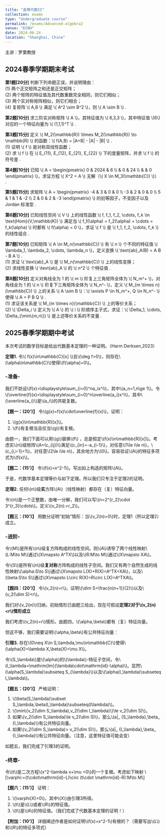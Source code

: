 ```yaml
---
title: "高等代数II"
collection: exams
type: "Undergraduate course"
permalink: /exams/Advanced-algebra2
venue: "ECNU"
date: 2024-06-24
location: "Shanghai, China"
---
```

主讲：罗栗教授

## 2024春季学期期末考试

**第1题[20分]** 判断下列命题正误，并说明理由：  
(1) 两个正交矩阵之和还是正交矩阵；  
(2) 两个矩阵的特征值及其代数重数完全相同，则它们相似；  
(3) 两个实对称矩阵相似，则它们相合；  
(4) 复矩阵 \\( A,B \\) 满足 \\( A^2 \sim B^2 \\)，则 \\( A \sim B \\) . 

**第2题[10分]** 求三阶实对称矩阵 \\( A \\)，其特征值为 \\( 6,3,3 \\)，其中特征值 \\(6\\) 对应的一个特征向量为 \\( (1,1,1)^T \\) . 

**第3题[15分]** 定义 \\( M_2(\mathbb{R}) \times M_2(\mathbb{R}) \to \mathbb{R} \\) 的函数：\\( f(A,B) = |A+B| - |A| - |B| \\) .   
(1) 证明 \\( f \\) 是对称双线性函数；  
(2) 求 \\( f \\) 在 \\( E_{11}, E_{12}, E_{21}, E_{22} \\) 下的度量矩阵，并求 \\( f \\) 的符号差 . 

**第4题[10分]** 已知 \\( A = \begin{pmatrix} 0 & 2024 & 6 \\\ & 0 & 24 \\\ & & 0 \end{pmatrix} \\)，求证方程 \\( X^2 = A \\) 无解（\\( X \in M_3(\mathbb{C}) \\)） . 

**第5题[15分]** 求矩阵 \\( A = \begin{pmatrix} -4 & 3 & 0 & 0 \\\ -3 & 2 & 0 & 0 \\\ 5 & 1 & 1 & -2 \\\ 2 & 0 & 2 & -3 \end{pmatrix} \\) 的初等因子，不变因子以及 Jordan 标准型 . 

**第6题[10分]** 已知线性空间 \\( V \\) 上的线性函数 \\( f, f_1, f_2, \cdots, f_k \in \text{Hom}(V,\mathbb{K}) \\) 满足当 \\( f_1(\alpha) = f_2(\alpha) = \cdots = f_k(\alpha) \\) 时都有 \\( f(\alpha) = 0 \\)，求证 \\( f \\) 是 \\( f_1, f_2, \cdots, f_k \\) 的线性组合 . 

**第7题[10分]** 已知矩阵 \\( A \in M_n(\mathbb{C}) \\) 有 \\( n \\) 个不同的特征值 \\( \lambda_1, \lambda_2, \cdots, \lambda_n \\)，定义变换 \\( \text{ab}_A(B) = A B - B A \\) .   
(1) 求证 \\( \text{ab}_A \\) 是 \\( M_n(\mathbb{C}) \\) 上的线性变换；  
(2) 求线性变换 \\( \text{ab}_A \\) 的 \\( n^2 \\) 个特征值 . 

**第8题[10分]** 定义对角线全为 1 的 \\( m \\) 阶复上三角矩阵全体为 \\( N_m^+ \\)，对角线全为 1 的 \\( n \\) 阶复下三角矩阵全体为 \\( N_n^- \\)，定义 \\( M_{m \times n}(\mathbb{C}) \\) 上的关系 \\( A \sim B \\)：\\( \exists P \in N_m^+, Q \in N_n^- \\) 使得 \\( A = P B Q \\) .   
(1) 求证该关系是 \\( M_{m \times n}(\mathbb{C}) \\) 上的等价关系；  
(2) \\( \Delta_i \\) 定义为 \\( A \\) 的 \\( i \\) 阶顺序主子式，求证：\\( \Delta_1, \cdots, \Delta_{\min\\{m,n\\}} \\) 是上述等价关系的不变量 . 

## 2025春季学期期中考试

本次考试的数学目标是给出代数基本定理的一种证明。（Harm Derksen,2023）

**定理1.** 令\\( f(x)\in\mathbb{C}[x] \\)且\\(\deg f>0\\)，则存在\\(\alpha\in\mathbb{C}\\)使得\\(f(\alpha)=0\\)。

### -准备-
我们不妨设\\(f(x)=\displaystyle\sum_{i=0}^na_ix^i\\)，其中\\(a_n=1,n\ge 1\\)。令\\(\overline{f}(x)=\displaystyle\sum_{i=0}^n\overline{a_i}x^i\\)，其中\\(\overline{a_i}\\)是\\(a_i\\)的共轭复数。

**【题一：(20')】** 令\\(g(x)=f(x)\cdot\overline{f}(x)\\)，证明：
1. \\(g(x)\in\mathbb{R}[x]\\)。
2. \\(f\\)有复根当且仅当\\(g\\)有复根。

由题一，我们下面可以用\\(g\\)替换\\(f\\)
，总是假定\\(f(x)\in\mathbb{R}[x]\\)。考虑实\\(n\\)级矩阵\\(A=(c_{ij})\\)满足\\(c_{in}=-a_{i-1}\\)，对任意\\(1\le i\le n\\)，\\(c_{i,i-1}=1\\)，对任意\\(2\le i\le n\\)，其余地方为\\(0\\)。容易验证\\(A\\)的特征多项式为\\(f(x)\\)。

**【题二：(15')】** 令\\(f(x)=x^2-1\\)。写出如上构造的矩阵\\(A\\)。

于是，代数学基本定理等价与如下定理。所以我们只专注于定理2的证明。

**定理2.** 任何\\(n\\)级**实**方阵\\(A\\)（线性映射）都存在（复）特征向量。

令\\(n\\)是一个正整数，由唯一分解，我们可以写\\(n=2^{r_2}\cdot 3^{r_3}\cdots\\)。定义\\(v_2(n):=r_2\\)。

**【题三：(10')】** 用数分证明“初始”情形：当\\(v_2(n)=0\\)时，定理1（所以定理2）成立。

### -进阶-

令\\(M\\)是所有\\(n\\)级复方阵构成的线性空间。则\\(A\\)诱导了两个线性映射\\(L:M\to M\\)通过\\(X\mapsto A^TX\\)以及\\(R:M\to M\\)通过\\(X\mapsto XA\\)。

令\\(S\\)是所有\\(n\\)级**复对称**方阵构成的线性子空间。我们又有两个自然生成的线性映射\\(\alpha:S\to S\\)通过\\(X\mapsto L(X)+R(X)=A^TX+XA\\)，以及\\(\beta:S\to S\\)通过\\(X\mapsto L\circ R(X)=R\circ L(X)=A^TXA\\)。

**【题四：(20')】** 令\\(v_2(n)=r\\)。证明\\(\dim S=\frac{n(n+1)}{2}\\)以及\\(v_2(\dim S)<r\\)。

我们对\\(v_2(n)\\)归纳，初始情形已由题三给出，现在可假设**定理2对于\\(v_2(n)<r\\)情形成立**

我们考虑\\(v_2(n)=r\\)情形。由题四，\\(\alpha,\beta\\)都有（复）特征向量。

但这不够，我们需要证明\\(\alpha,\beta\\)有公共特征向量：

**引理3.** 存在\\(0\neq X\in S,\lambda,\mu\in\mathbb{C}\\)使得\\(\alpha(X)=\lambda X,\beta(X)=\mu X\\)。

令\\(S_\lambda\\)是\\(\alpha\\)的\\(\lambda\\)-特征子空间，令\\(I_\lambda=\mathrm{Im}(\lambda\cdot\mathrm{id}-\alpha)\\)。显然\\(\alpha(S_\lambda)\subseteq S_{\lambda}\\)以及\\(\alpha(I_\lambda)\subseteq I_\lambda\\)。

**【题五：(20')】** 严格证明：
1. \\(\beta(S_\lambda)\subset S_\lambda,\beta(I_\lambda)\subseteq(I\lambda)\\)。
2. \\(\min\\{v_2(\dim S_\lambda),v_2(\dim I_\lambda)\\}\le v_2(\dim S)\\)。
3. 如果\\(v_2(\dim S_\lambda)\le v_2(\dim S)\\)，那么\\(a|_ {S_\lambda},\beta_ {I_\lambda}\\)有公共特征向量。
4. 如果\\(v_2(\dim S_\lambda)> v_2(\dim S)\\)，那么\\(a|_ {I_\lambda},\beta_ {I_\lambda}\\)有公共特征向量。（注意，这里特征值可能会变）

如题五，我们完成了引理3的证明。

### -终章-

令\\(t\\)是二次方程\\(x^2-\lambda x+\mu =0\\)的一个复根。考虑如下映射
\\[\varphi:=(t\cdot\mathrm{id}-L)\circ (t\cdot \mathrm{id}-R):M\to M\\]

**【题六：(15')】** 证明：
1. \\(\varphi(X)=0\\)，其中\\(X\\)由引理3所得。
2. \\(t\\)是\\(L\\)或者\\(R\\)的特征值。
3. \\(t\\)是\\(A\\)的特征值。（我们完成了代数基本定理的证明！）

**【附加：(10')】** 详细阐述作者是如何证明\\(f(x)=x^2-1\\)有根的？（需要写出\\(L\\)和\\(R\\)的特征多项式）
